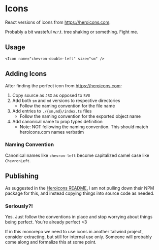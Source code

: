 # Icons

React versions of icons from https://heroicons.com.

Probably a bit wasteful w.r.t. tree shaking or something. Fight me.

## Usage

```tsx
<Icon name="chevron-double-left" size="sm" />
```

## Adding Icons

After finding the perfect icon from https://heroicons.com:

1. Copy source as `JSX` as opposed to `SVG`
1. Add both `sm` and `md` versions to respective directories
    * Follow the naming convention for the file name
1. Add entries to `./{sm,md}/index.ts` files
    * Follow the naming convention for the exported object name
1. Add canonical name to prop types definition
    * Note: NOT following the naming convention. This should match heroicons.com names verbatim

### Naming Convention

Canonical names like `chevron-left` become capitalized camel case like `ChevronLeft`.

## Publishing

As suggested in the [Heroicons README](https://github.com/tailwindlabs/heroicons), I am not pulling down their NPM package for this, and instead copying things into source code as needed.

### Seriously?!

Yes. Just follow the conventions in place and stop worrying about things being perfect. You're already perfect <3

If in this monorepo we need to use icons in another tailwind project, consider extracting, but still for internal use only. Someone will probably come along and formalize this at some point.
